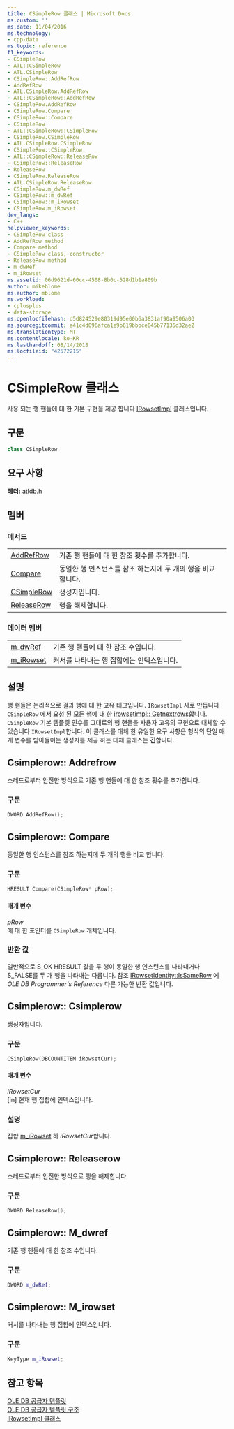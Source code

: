 ```yaml
---
title: CSimpleRow 클래스 | Microsoft Docs
ms.custom: ''
ms.date: 11/04/2016
ms.technology:
- cpp-data
ms.topic: reference
f1_keywords:
- CSimpleRow
- ATL::CSimpleRow
- ATL.CSimpleRow
- CSimpleRow::AddRefRow
- AddRefRow
- ATL.CSimpleRow.AddRefRow
- ATL::CSimpleRow::AddRefRow
- CSimpleRow.AddRefRow
- CSimpleRow.Compare
- CSimpleRow::Compare
- CSimpleRow
- ATL::CSimpleRow::CSimpleRow
- CSimpleRow.CSimpleRow
- ATL.CSimpleRow.CSimpleRow
- CSimpleRow::CSimpleRow
- ATL::CSimpleRow::ReleaseRow
- CSimpleRow::ReleaseRow
- ReleaseRow
- CSimpleRow.ReleaseRow
- ATL.CSimpleRow.ReleaseRow
- CSimpleRow.m_dwRef
- CSimpleRow::m_dwRef
- CSimpleRow::m_iRowset
- CSimpleRow.m_iRowset
dev_langs:
- C++
helpviewer_keywords:
- CSimpleRow class
- AddRefRow method
- Compare method
- CSimpleRow class, constructor
- ReleaseRow method
- m_dwRef
- m_iRowset
ms.assetid: 06d9621d-60cc-4508-8b0c-528d1b1a809b
author: mikeblome
ms.author: mblome
ms.workload:
- cplusplus
- data-storage
ms.openlocfilehash: d5d824529e80319d95e00b6a3831af90a9506a03
ms.sourcegitcommit: a41c4d096afca1e9b619bbbce045b77135d32ae2
ms.translationtype: MT
ms.contentlocale: ko-KR
ms.lasthandoff: 08/14/2018
ms.locfileid: "42572215"
---
```

# <a name="csimplerow-class"></a>CSimpleRow 클래스
사용 되는 행 핸들에 대 한 기본 구현을 제공 합니다 [IRowsetImpl](../../data/oledb/irowsetimpl-class.md) 클래스입니다.  
  
## <a name="syntax"></a>구문

```cpp
class CSimpleRow  
```  

## <a name="requirements"></a>요구 사항  
 **헤더:** atldb.h  

## <a name="members"></a>멤버  
  
### <a name="methods"></a>메서드  
  
|||  
|-|-|  
|[AddRefRow](#addrefrow)|기존 행 핸들에 대 한 참조 횟수를 추가합니다.|  
|[Compare](#compare)|동일한 행 인스턴스를 참조 하는지에 두 개의 행을 비교 합니다.|  
|[CSimpleRow](#csimplerow)|생성자입니다.|  
|[ReleaseRow](#releaserow)|행을 해제합니다.|  
  
### <a name="data-members"></a>데이터 멤버  
  
|||  
|-|-|  
|[m_dwRef](#dwref)|기존 행 핸들에 대 한 참조 수입니다.|  
|[m_iRowset](#irowset)|커서를 나타내는 행 집합에는 인덱스입니다.|  
  
## <a name="remarks"></a>설명  
 행 핸들은 논리적으로 결과 행에 대 한 고유 태그입니다. `IRowsetImpl` 새로 만듭니다 `CSimpleRow` 에서 요청 된 모든 행에 대 한 [irowsetimpl:: Getnextrows](../../data/oledb/irowsetimpl-getnextrows.md)합니다. `CSimpleRow` 기본 템플릿 인수를 그대로의 행 핸들을 사용자 고유의 구현으로 대체할 수 있습니다 `IRowsetImpl`합니다. 이 클래스를 대체 한 유일한 요구 사항은 형식의 단일 매개 변수를 받아들이는 생성자를 제공 하는 대체 클래스는 **긴**합니다.  

## <a name="addrefrow"></a> Csimplerow:: Addrefrow
스레드로부터 안전한 방식으로 기존 행 핸들에 대 한 참조 횟수를 추가합니다.  
  
### <a name="syntax"></a>구문  
  
```cpp
DWORD AddRefRow();  
```  

## <a name="compare"></a> Csimplerow:: Compare
동일한 행 인스턴스를 참조 하는지에 두 개의 행을 비교 합니다.  
  
### <a name="syntax"></a>구문  
  
```cpp
HRESULT Compare(CSimpleRow* pRow);  
```  
  
#### <a name="parameters"></a>매개 변수  
 *pRow*  
 에 대 한 포인터를 `CSimpleRow` 개체입니다.  
  
### <a name="return-value"></a>반환 값  
 일반적으로 S_OK HRESULT 값을 두 행이 동일한 행 인스턴스를 나타내거나 S_FALSE를 두 개 행을 나타내는 다릅니다. 참조 [IRowsetIdentity::IsSameRow](/previous-versions/windows/desktop/ms719629\(v=vs.85\)) 에 *OLE DB Programmer's Reference* 다른 가능한 반환 값입니다. 

## <a name="csimplerow"></a> Csimplerow:: Csimplerow
생성자입니다.  
  
### <a name="syntax"></a>구문  
  
```cpp
CSimpleRow(DBCOUNTITEM iRowsetCur);  
```  
  
#### <a name="parameters"></a>매개 변수  
 *iRowsetCur*  
 [in] 현재 행 집합에 인덱스입니다.  
  
### <a name="remarks"></a>설명  
 집합 [m_iRowset](../../data/oledb/csimplerow-m-irowset.md) 하 *iRowsetCur*합니다. 

## <a name="releaserow"></a> Csimplerow:: Releaserow
스레드로부터 안전한 방식으로 행을 해제합니다.  
  
### <a name="syntax"></a>구문  
  
```cpp
DWORD ReleaseRow();  
```  

## <a name="dwref"></a> Csimplerow:: M_dwref
기존 행 핸들에 대 한 참조 수입니다.  
  
### <a name="syntax"></a>구문  
  
```cpp
DWORD m_dwRef;  
```  

## <a name="irowset"></a> Csimplerow:: M_irowset
커서를 나타내는 행 집합에 인덱스입니다.  
  
### <a name="syntax"></a>구문  
  
```cpp
KeyType m_iRowset;  
```  
  
## <a name="see-also"></a>참고 항목  
 [OLE DB 공급자 템플릿](../../data/oledb/ole-db-provider-templates-cpp.md)   
 [OLE DB 공급자 템플릿 구조](../../data/oledb/ole-db-provider-template-architecture.md)   
 [IRowsetImpl 클래스](../../data/oledb/irowsetimpl-class.md)